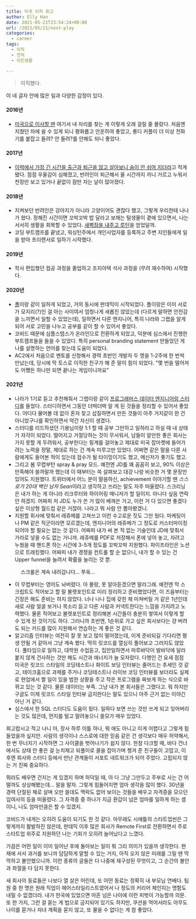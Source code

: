 ```yaml
---
title: 미국 이직 회고
author: Elly Han
date: 2021-05-21T23:54:24+00:00
url: /2021/05/21/next-play
categories:
  - career
tags:
  - 이직
  - 전직
  - 이민생활

---
```


> 이직했다. 

이 네 글자 안에 많은 일과 다양한 감정이 있다.

#### 2016년 
- [미국으로 이사할 땐](https://ellysalley.com/2017/01/04/20162017/) 여기서 내 자리를 찾는 게 이렇게 오래 걸릴 줄 몰랐다. 처음엔 지쳤던 차에 쉴 수 있게 되니 평화롭고 안온하여 좋았고, 롱디 커플이 더 이상 전화기를 붙잡고 들려? 안 들려?를 안해도 되니 좋았다.

#### 2017년 
- [이력에서 가장 긴 시간을 출근과 퇴근을 않고 살아보니 숨이 안 쉬어 지더라](https://ellysalley.com/2017/03/16/work/)고 적게 됐다. 점점 우울감이 심해졌고, 반려인이 퇴근해서 올 시간까지 끼니 거르고 누워서 천장만 보고 있거나 끝없이 잠만 자는 날이 많아졌다.

#### 2018년
- 지켜보던 반려인은 강아지가 아니라 고양이어도 괜찮다 했고, 그렇게 우리한테 나나가 왔다. 정해진 시간이면 꼬박꼬박 밥 달라고 보채는 털생물이 곁에 있으면서, 나는 서서히 생활을 회복할 수 있었다. [새벽잠을 내주고 루틴](https://brunch.co.kr/@ellysalley/2)을 얻었달까. 
- 코딩 부트캠프를 끝냈고, 워싱턴주에서 개인사업자를 등록하고 주변 지인들에게 일을 받아 프리랜서로 일하기 시작했다. 

#### 2019년
- 학사 편입했던 컴공 과정을 졸업하고 조지아텍 석사 과정을 (무려 재수하여) 시작했다.

#### 2020년
- [폴](https://youtu.be/pgsAMqJ2StU)이랑 같이 일하게 되었고, 거의 동시에 판데믹이 시작되었다. 폴이랑은 이미 서로가 모지리(?)인 걸 아는 사이여서 엄청나게 새롭진 않았는데 (다르게 말하면 안전감을 느끼면서 일할 수 있었는데), 일하면서 다른 엔지니어, 특히 나라와 그랩을 알게 되어 서로 고민을 나누고 공부를 같이 할 수 있어서 좋았다. 
- 코비드 때문에 심플스텝스가 온라인으로 전환하게 되었고, 덕분에 심스에서 진행한 부트캠프들을 들을 수 있었다. 특히 personal branding statement 만들었던 게 나를 설명하는 언어를 찾는데 도움이 되었다. 
- AC2에서 처음으로 멘토를 신청해서 경력 초반인 개발자 두 명을 1-2주에 한 번씩 만났는데, 당시에 막 토스로 이직한 친구가 해 준 말이 힘이 되었다. "몇 번을 떨어져도 어쨌든 하나만 되면 끝나는 게임이니까요"

#### 2021년 
- 나라가 1기로 듣고 추천해줘서 그랩이랑 같이 [프로그래머스 데이터 엔지니어링 스터디](https://programmers.co.kr/learn/courses/11710)를 들었다. 스터디하면서 그동안 더벅더벅 알 게 된 것들을 정리할 수 있어서 좋았다. 어디다 물어볼 데 없이 혼자 찾고 삽질하면서 만든 것들이 아주 거지같이 한 건 아니었구나를 확인하면서 약간 자신이 생겼다. 
- 스터디를 리드하셨던 기용님이랑 1:1 할 때 공부 그만하고 일하라고 하실 때 내 상태가 자각이 되었다. 떨어지고 거절당하는 것이 무서워서, 남들이 알만한 좋은 회사는 가지 못할 게 두려워서, 공부한다는 핑계를 걸어놓고 제대로 미국 잡마켓에 들어가려는 노력을 정말, 제대로 하는 건 계속 미루고만 있었다. 어쩌면 같은 말을 다른 사람에게도 들어본 적이 있는데 접수가 될 타이밍이기도 했고, 메신저가 좋기도 했고.
- 그리고 봄 무렵부턴 spray & pray 모드. 예전엔 JD를 꽤 꼼꼼히 보고, 90% 이상은 만족해야 쓸까말까 했는데 이 때부터는 쓱 살펴보고 대강 나랑 비슷한 거 몇 문장만 있어도 지원했다. 트위터에서 어느 분이 말씀하신, achievement 이야기할 땐 *스스로가 20대 백인 남자 Sean*이라고 생각하고 쓰라는 말도 자주 떠올렸다. 스크리닝은 내가 하는 게 아니라 리크루터와 하이어링 매니저가 할 일이지. 아니다 싶음 연락 안 하겠지. 어짜피 저 JD도 누가 쓴 거 많이 베껴쓴 거고, 이런 거 다 있으면 좋겠다 싶은 이상형 월드컵 같은 거잖아. 나라고 뭐 사람 안 뽑아봤겠니.
- 지원할 회사에 맞춰서 레쥬메를 고쳐쓰고 이런 수고로운 짓도 그만 뒀다. 마케팅이나 PM 같은 직군이라면 모르겠는데, 엔지니어의 레쥬메가 그 정도로 커스터마이징 되어야 할 필요는 없는 것 같다. 어짜피 내가 써 본 적 없는 기술인데 JD에 맞춰서 가라로 넣을 수도 없는 거니까. 레쥬메를 PDF로 저장해서 폰에 넣어 놓고, 자려고 누웠을 때 핸드폰 하는 시간에 3-5개 정도를 꼬박꼬박 지원했다. 파이프라인은 노션으로 트래킹했다. 어짜피 내가 경쟁을 컨트롤 할 순 없으니, 내가 할 수 있는 건 Upper funnel을 늘려서 확률을 늘리는 것 뿐.  

<figure class="image">
  <img src="/images/2021/tracking.png" alt="">
  <figcaption>스크롤은 계속 내려갑니다... 쭈욱...</figcaption>
</figure>

- 이 무렵부터는 영어도 놔버렸다. 아 몰랑, 못 알아듣겠으면 말라그래. 예전엔 막 스크립트도 적어보고 할 말 불렛포인트로 미리 정리하고 준비했었다면, 이 즈음부터는 긴장은 해도 준비는 하지 않았다. 너나 나나 집에 갖힌 채 미쳐버릴 거 같은 1년인데 새로 사람 얼굴 보거나 목소리 듣고 다른 사람과 커넥트한다는 느낌을 가지려고 노력했다. 물론 적어보고 불렛포인트로 정리해본 시간들이 충분히 쌓여서 이렇게 할 수 있게 된 것이기도 하다. 그러니까 초반엔, 1순위로 가고 싶은 회사보다는 걍 버려도 되는 카드를 많이 지원해서 연습하는 게 좋은 것 같다.
- 알고리즘 인터뷰는 여전히 잘 못 보고 많이 떨어졌는데, 이게 준비되길 기다리면 평생 안될 거 같아서 그냥 계속 봤다. 딱히 릿코드를 열심히 풀어보고 그러지도 않았다. 풀타임으로 일하고, 대학원 수업듣고, 집안일하면서 마루바닥이 발바닥에 달라붙지 않게 건사하는 것만 해도 시간과 에너지가 늘 모자랐다. 다행인 건 요새 점점 미국은 릿코드 스타일의 코딩테스트나 화이트 보딩 인터뷰는 줄어드는 추세인 것 같고, 테이크홈으로 과제를 주거나 코딩테스트나 라이브 코딩 인터뷰를 보더라도 실제로 현업에서 짤 일이 있을 법한 상황을 주고 작은 프로그램을 짜보게 하는 식으로 바뀌고 있는 것 같다. 물론 데이터는 부족. 그냥 내가 본 회사들은 그랬다고. 뭐 하지만 구글도 이제 릿코드 스타일 인터뷰 금지한다는 말도 있으니 아주 근거 없는 이야긴 아닌 거 같다. 
- 심스에서 한 SQL 스터디도 도움이 됬다. 일하다 보면 쓰는 것만 쓰게 되고 잊어버리는 것도 많은데, 먼지를 털고 말려놓으니 쓸모가 매우 있었다. 

회고랍시고 적고 나니 아, 장사 하루 이틀 하나, 뭐 애도 아니고 이게 어렵다고 그렇게 힘들었을까 싶지만. 사람의 생각이나 스스로에 대한 믿음 같은 건 생각보다 매우 허약해서, 한 번 무너지기 시작하면 그 사이클을 벗어나기가 쉽지 않다. 한참 다크할 때, 바다 건너에서도 상태 안 좋은 걸 눈치채고 되풀이로 콜을 잡아가며 챙겨 준 친구들이 고맙고, 이후엔 회사와 스터디 등에서 만난 관계들이 서포트 네트워크가 되어 주었다. 고립되지 않는 거 진짜 중요하다. 

뭐라도 배우면 건지는 게 있겠지 하며 허덕일 때, 아 다 그냥 그만두고 주부로 사는 건 어떨까도 상상해봤는데... 말을 말자. 그렇게 힘들어지면 엄마 생각을 많이 했다. 30년을 경력 단절된 채로 살며 오만 쓸데도 맥락도 없어 보이는 것들을 배우고 자격증을 모으던 임여사의 등을 떠올렸다. 그 자격증 중 하나가 지금 환갑이 넘은 엄마를 일하게 하는 셈이니, 나도 엄마만큼은 할 수 있겠지. 

코비드가 내게는 오히려 도움이 되기도 한 것 같다. 아무래도 시애틀의 스타트업씬은 그렇게까지 활발하진 않은데, 판데믹 이후 많은 회사가 Remote First로 전환하면서 주로 스타트업 위주로 지원하던 나는 기회가 오히려 늘어났다고 느꼈다. 

가끔은 어떤 일이 이미 일어난 후에 돌아보는 일이 뭐 그리 의미가 있을까 생각한다. 현재에 서서 과거를 보니까 담담하게 말할 수 있는 거지, 아직 오지 않은 미래를 그릴 땐 막막하고 불안했으니까. 이런 종류의 글들은 다 나중에 재구성된 무엇이고, 그 순간의 불안과 좌절을 다 담지 못한다. 

새 회사의 동료들은 나보다 열 살은 어린데, 또 어떤 동료는 정확히 내 부모님 연배다. 팀원 중 한 명은 원래 직업이 헤어스타일리스트였어서 나 정도의 커리어 체인지는 명함도 내밀 수 없겠더라. 내가 한국에 있었으면 마흔 넘은 나이에 이런 피벗이 가능할까 의문. 또 한 가지, 그런 걸 묻는 게 법으로 금지되어 있기도 하지만, 쿠션을 먹어서라도 아무도 나이를 묻거나 자녀 계획을 묻지 않고, 또 물을 수 없다는 게 참 좋았다.